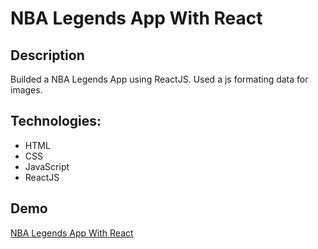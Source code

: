 # NBA Legends App With React


## Description

Builded a NBA Legends App using ReactJS. Used a js formating data for images.

## Technologies:

- HTML
- CSS
- JavaScript
- ReactJS

## Demo

[NBA Legends App With React]()
